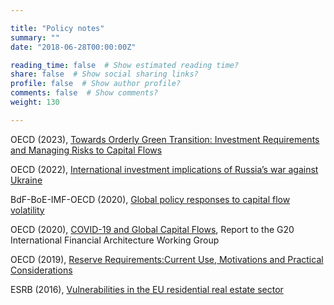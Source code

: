 ```yaml
---

title: "Policy notes"
summary: ""
date: "2018-06-28T00:00:00Z"

reading_time: false  # Show estimated reading time?
share: false  # Show social sharing links?
profile: false  # Show author profile?
comments: false  # Show comments?
weight: 130

---
```


OECD (2023), [Towards Orderly Green Transition: Investment Requirements and Managing Risks to Capital Flows](https://www.oecd.org/investment/investment-policy/towards-orderly-green-transition.pdf)  

OECD (2022), [International investment implications of Russia’s war against Ukraine](https://www.oecd-ilibrary.org/deliver/a24af3d7-en.pdf?itemId=%2Fcontent%2Fpublication%2Fa24af3d7-en&mimeType=pdf)  

BdF-BoE-IMF-OECD (2020), [Global policy responses to capital flow volatility](https://blogs.imf.org/2020/12/23/global-policy-responses-to-capital-flow-volatility/)

OECD (2020), [COVID-19 and Global Capital Flows](http://www.oecd.org/investment/COVID19-and-global-capital-flows-OECD-Report-G20.pdf), Report to the G20 International Financial Architecture Working Group

OECD (2019), [Reserve Requirements:Current Use, Motivations and Practical Considerations](https://www.oecd.org/investment/investment-policy/Reserve-Requirements-Current-Use-Motivations-and-Practical-Considerations-technical-note.pdf)

ESRB (2016), [Vulnerabilities in the EU residential real estate sector](https://www.esrb.europa.eu/pub/pdf/reports/161128_vulnerabilities_eu_residential_real_estate_sector.en.pdf)
